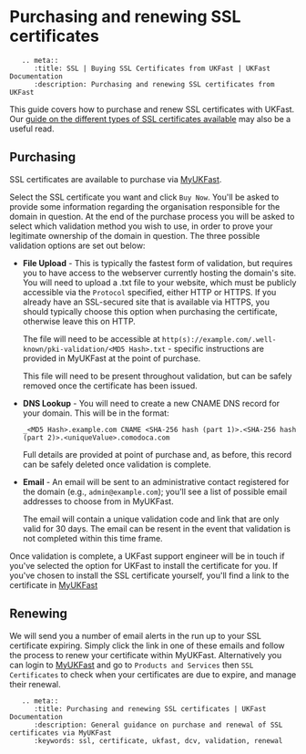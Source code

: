 # Purchasing and renewing SSL certificates

```eval_rst
   .. meta::
      :title: SSL | Buying SSL Certificates from UKFast | UKFast Documentation
      :description: Purchasing and renewing SSL certificates from UKFast

```

This guide covers how to purchase and renew SSL certificates with UKFast.  Our [guide on the different types of SSL certificates available](/Domains/ssl/types.html) may also be a useful read.

## Purchasing

SSL certificates are available to purchase via [MyUKFast](https://my.ukfast.co.uk/ssl/buy.php).

Select the SSL certificate you want and click `Buy Now`. You'll be asked to provide some information regarding the organisation responsible for the domain in question.  At the end of the purchase process you will be asked to select which validation method you wish to use, in order to prove your legitimate ownership of the domain in question.  The three possible validation options are set out below:

* **File Upload** - This is typically the fastest form of validation, but requires you to have access to the webserver currently hosting the domain's site. You will need to upload a .txt file to your website, which must be publicly accessible via the `Protocol` specified, either HTTP or HTTPS. If you already have an SSL-secured site that is available via HTTPS, you should typically choose this option when purchasing the certificate, otherwise leave this on HTTP.
  
  The file will need to be accessible at `http(s)://example.com/.well-known/pki-validation/<MD5 Hash>.txt` - specific instructions are provided in MyUKFast at the point of purchase.
  
  This file will need to be present throughout validation, but can be safely removed once the certificate has been issued.

* **DNS Lookup** -  You will need to create a new CNAME DNS record for your domain. This will be in the format:

  `_<MD5 Hash>.example.com CNAME <SHA-256 hash (part 1)>.<SHA-256 hash (part 2)>.<uniqueValue>.comodoca.com`

   Full details are provided at point of purchase and, as before, this record can be safely deleted once validation is complete.

* **Email** - An email will be sent to an administrative contact registered for the domain (e.g., `admin@example.com`); you'll see a list of possible email addresses to choose from in MyUKFast. 

  The email will contain a unique validation code and link that are only valid for 30 days. The email can be resent in the event that validation is not completed within this time frame.

Once validation is complete, a UKFast support engineer will be in touch if you've selected the option for UKFast to install the certificate for you.  If you've chosen to install the SSL certificate yourself, you'll find a link to the certificate in [MyUKFast](https://my.ukfast.co.uk/ssl/index.php)

## Renewing

We will send you a number of email alerts in the run up to your SSL certificate expiring.  Simply click the link in one of these emails and follow the process to renew your certificate within MyUKFast.  Alternatively you can login to [MyUKFast](https://my.ukfast.co.uk/ssl/index.php) and go to `Products and Services` then `SSL Certificates` to check when your certificates are due to expire, and manage their renewal.

```eval_rst
   .. meta::
      :title: Purchasing and renewing SSL certificates | UKFast Documentation
      :description: General guidance on purchase and renewal of SSL certificates via MyUKFast
      :keywords: ssl, certificate, ukfast, dcv, validation, renewal
```
